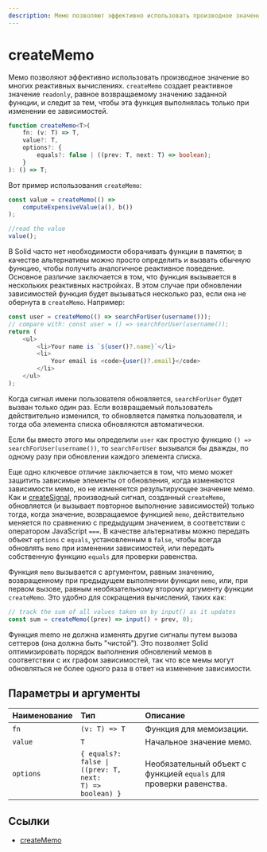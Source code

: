 ```yaml
---
description: Мемо позволяют эффективно использовать производное значение во многих реактивных вычислениях
---
```


# createMemo

Мемо позволяют эффективно использовать производное значение во многих реактивных вычислениях. `createMemo` создает реактивное значение `readonly`, равное возвращаемому значению заданной функции, и следит за тем, чтобы эта функция выполнялась только при изменении ее зависимостей.

```ts
function createMemo<T>(
    fn: (v: T) => T,
    value?: T,
    options?: {
        equals?: false | ((prev: T, next: T) => boolean);
    }
): () => T;
```

Вот пример использования `createMemo`:

```ts
const value = createMemo(() =>
    computeExpensiveValue(a(), b())
);

//read the value
value();
```

В Solid часто нет необходимости оборачивать функции в памятки; в качестве альтернативы можно просто определить и вызвать обычную функцию, чтобы получить аналогичное реактивное поведение. Основное различие заключается в том, что функция вызывается в нескольких реактивных настройках. В этом случае при обновлении зависимостей функция будет вызываться несколько раз, если она не обернута в `createMemo`. Например:

```ts
const user = createMemo(() => searchForUser(username()));
// compare with: const user = () => searchForUser(username());
return (
    <ul>
        <li>Your name is `${user()?.name}`</li>
        <li>
            Your email is <code>{user()?.email}</code>
        </li>
    </ul>
);
```

Когда сигнал имени пользователя обновляется, `searchForUser` будет вызван только один раз. Если возвращаемый пользователь действительно изменился, то обновляется памятка пользователя, и тогда оба элемента списка обновляются автоматически.

Если бы вместо этого мы определили `user` как простую функцию `() => searchForUser(username())`, то `searchForUser` вызывался бы дважды, по одному разу при обновлении каждого элемента списка.

Еще одно ключевое отличие заключается в том, что мемо может защитить зависимые элементы от обновления, когда изменяются зависимости мемо, но не изменяется результирующее значение мемо. Как и [createSignal](createSignal.md), производный сигнал, созданный `createMemo`, обновляется (и вызывает повторное выполнение зависимостей) только тогда, когда значение, возвращаемое функцией `memo`, действительно меняется по сравнению с предыдущим значением, в соответствии с оператором JavaScript `===`. В качестве альтернативы можно передать объект `options` с `equals`, установленным в `false`, чтобы всегда обновлять `memo` при изменении зависимостей, или передать собственную функцию `equals` для проверки равенства.

Функция `memo` вызывается с аргументом, равным значению, возвращенному при предыдущем выполнении функции `memo`, или, при первом вызове, равным необязательному второму аргументу функции `createMemo`. Это удобно для сокращения вычислений, таких как:

```ts
// track the sum of all values taken on by input() as it updates
const sum = createMemo((prev) => input() + prev, 0);
```

Функция memo не должна изменять другие сигналы путем вызова сеттеров (она должна быть "чистой"). Это позволяет Solid оптимизировать порядок выполнения обновлений мемов в соответствии с их графом зависимостей, так что все мемы могут обновляться не более одного раза в ответ на изменение зависимости.

## Параметры и аргументы

| Наименование | Тип                                                                | Описание                                                          |
| :----------- | :----------------------------------------------------------------- | :---------------------------------------------------------------- |
| `fn`         | `(v: T) => T`                                                      | Функция для мемоизации.                                           |
| `value`      | `T`                                                                | Начальное значение мемо.                                          |
| `options`    | <code>{ equals?: false \| ((prev: T, next: T) => boolean) }</code> | Необязательный объект с функцией `equals` для проверки равенства. |

## Ссылки

-   [createMemo](https://docs.solidjs.com/references/api-reference/basic-reactivity/createMemo)
